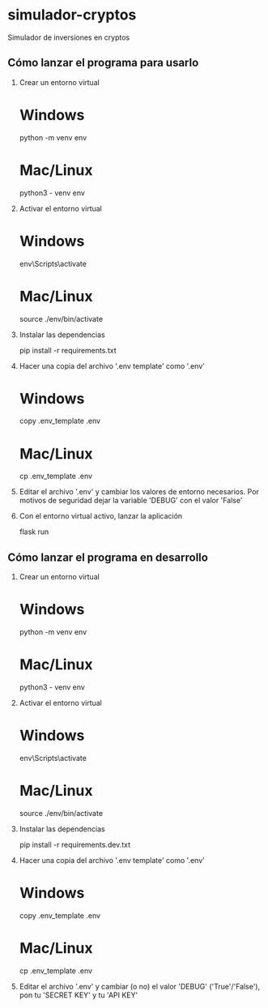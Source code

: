 # simulador-cryptos

Simulador de inversiones en cryptos

## Cómo lanzar el programa para usarlo


1. Crear un entorno virtual 
    
    # Windows
    python -m venv env

    # Mac/Linux
    python3 - venv env


2. Activar el entorno virtual

    # Windows
    env\Scripts\activate

    # Mac/Linux
    source ./env/bin/activate


3. Instalar las dependencias

    pip install -r requirements.txt


4. Hacer una copia del archivo '.env template' como '.env'

    # Windows
    copy .env_template .env

    # Mac/Linux
    cp .env_template .env
    
    
5. Editar el archivo '.env' y cambiar los valores de entorno necesarios. Por motivos de seguridad dejar la variable 'DEBUG' con el valor 'False'

6. Con el entorno virtual activo, lanzar la aplicación

    flask run




## Cómo lanzar el programa en desarrollo

1. Crear un entorno virtual 
    
    # Windows
    python -m venv env

    # Mac/Linux
    python3 - venv env


2. Activar el entorno virtual

    # Windows
    env\Scripts\activate

    # Mac/Linux
    source ./env/bin/activate


3. Instalar las dependencias

    pip install -r requirements.dev.txt



4. Hacer una copia del archivo '.env template' como '.env'

    # Windows
    copy .env_template .env

    # Mac/Linux
    cp .env_template .env
    


5. Editar el archivo '.env' y cambiar (o no) el valor 
'DEBUG' ('True'/'False'), pon tu 'SECRET KEY' y tu 'API KEY'

